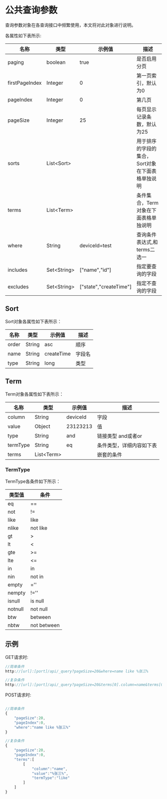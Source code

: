 # 公共查询参数
查询参数对象在各查询接口中频繁使用，本文将对此对象进行说明。

各属性如下表所示:

名称       | 类型 | 示例值 | 描述
-------------- | ------------- | ------------- | ------------- 
paging | boolean | true | 是否启用分页
firstPageIndex | Integer | 0 | 第一页索引，默认为0
pageIndex | Integer  | 0 | 第几页
pageSize | Integer  | 25 | 每页显示记录条数，默认为25
sorts | List&#60;Sort&#62; |  | 用于排序的字段的集合，Sort对象在下面表格单独说明
terms | List&#60;Term&#62;  |  | 条件集合，Term对象在下面表格单独说明
where | String  | deviceId=test | 查询条件表达式,和terms二选一
includes | Set&#60;String&#62;  | ["name","id"] | 指定要查询的字段
excludes | Set&#60;String&#62;  | ["state","createTime"] | 指定不查询的字段

## Sort
Sort对象各属性如下表所示：

名称       | 类型 | 示例值 | 描述
-------------- | ------------- | ------------- | ------------- 
order | String | asc | 顺序
name | String | createTime | 字段名
type | String  | long | 类型

## Term
Term对象各属性如下表所示：

名称       | 类型 | 示例值 | 描述
-------------- | ------------- | ------------- | ------------- 
column | String | deviceId | 字段
value | Object | 23123213 | 值
type | String  | and | 链接类型 and或者or
termType | String  | eq | 条件类型，详细内容如下表
terms | List&#60;Term&#62; |  | 嵌套的条件

### TermType
TermType各条件如下所示：

类型值       |  条件
-------------- | ------------- 
eq |  ==
not |  !=
like | like 
nlike |  not like
gt | &#62; 
lt |  &#60;
gte |  &#62;=
lte |  &#60;=
in | in 
nin |  not in
empty |  =''
nempty |  !=''
isnull |  is null
notnull |  not null
btw | between
nbtw | not between

## 示例

GET请求时:

```js
//简单条件
http://[url]:[port]/api/_query?pageSize=20&where=name like %张三%

//复杂条件
http://[url]:[port]/api/_query?pageSize=20&terms[0].column=name&terms[0].value=%张三%&terms[0].termType=like
```

POST请求时:

```js

//简单条件
{
    "pageSize":20,
    "pageIndex":0,
    "where":"name like %张三%"
}

//复杂条件
{
    "pageSize":20,
    "pageIndex":0,
    "terms":[
        [
            "column":"name",
            "value":"%张三%",
            "termType":"like"
        ]
    ]
}
```